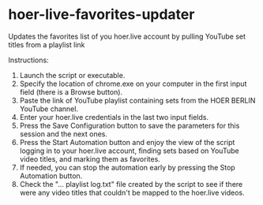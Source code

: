 # hoer-live-favorites-updater
Updates the favorites list of you hoer.live account by pulling YouTube set titles from a playlist link

Instructions:
1. Launch the script or executable.
2. Specify the location of chrome.exe on your computer in the first input field (there is a Browse button).
3. Paste the link of YouTube playlist containing sets from the HOER BERLIN YouTube channel.
4. Enter your hoer.live credentials in the last two input fields.
5. Press the Save Configuration button to save the parameters for this session and the next ones.
6. Press the Start Automation button and enjoy the view of the script logging in to your hoer.live account, finding sets based on YouTube video titles, and marking them as favorites.
7. If needed, you can stop the automation early by pressing the Stop Automation button.
8. Check the "... playlist log.txt" file created by the script to see if there were any video titles that couldn't be mapped to the hoer.live videos.
